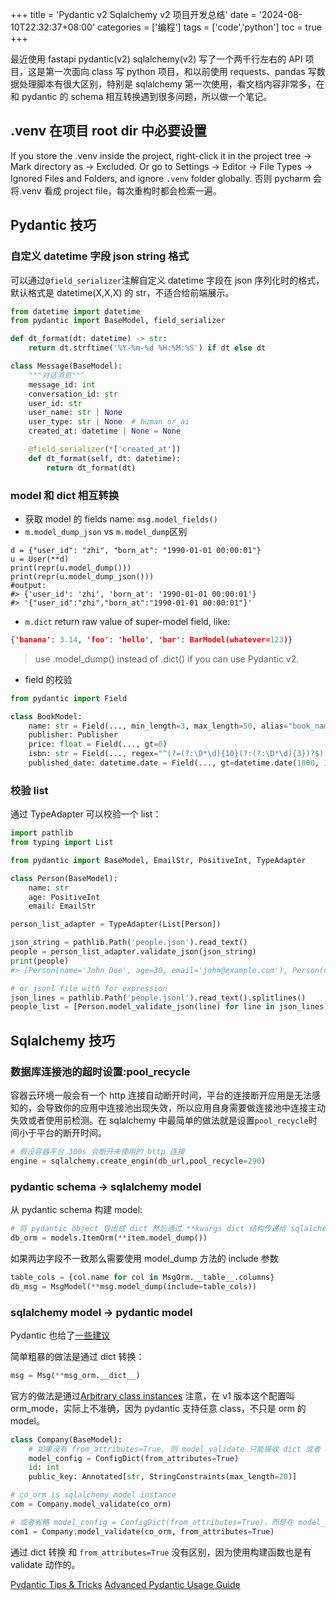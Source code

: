 +++
title = 'Pydantic v2 Sqlalchemy v2 项目开发总结'
date = '2024-08-10T22:32:37+08:00'
categories = ['编程']
tags = ['code','python']
toc = true
+++

最近使用 fastapi pydantic(v2) sqlalchemy(v2)  写了一个两千行左右的 API 项目，这是第一次面向 class 写 python 项目，和以前使用 requests、pandas 写数据处理脚本有很大区别，特别是 sqlalchemy 第一次使用，看文档内容非常多，在和 pydantic 的 schema 相互转换遇到很多问题，所以做一个笔记。

<!--more-->

## .venv 在项目 root dir 中必要设置
If you store the .venv inside the project, right-click it in the project tree -> Mark directory as -> Excluded.
Or go to Settings -> Editor -> File Types -> Ignored Files and Folders, and ignore `.venv` folder globally.
否则 pycharm 会将.venv 看成 project file，每次重构时都会检索一遍。

## Pydantic 技巧
### 自定义 datetime 字段 json string 格式

可以通过`@field_serializer`注解自定义 datetime 字段在 json 序列化时的格式，默认格式是 datetime(X,X,X) 的 str，不适合给前端展示。
```python
from datetime import datetime
from pydantic import BaseModel, field_serializer

def dt_format(dt: datetime) -> str:
    return dt.strftime('%Y-%m-%d %H:%M:%S') if dt else dt

class Message(BaseModel):
    """对话消息"""
    message_id: int
    conversation_id: str
    user_id: str
    user_name: str | None
    user_type: str | None  # human or ai
    created_at: datetime | None = None

    @field_serializer(*['created_at'])
    def dt_format(self, dt: datetime):
        return dt_format(dt)
```

### model 和 dict 相互转换
- 获取 model 的 fields name: `msg.model_fields()`
- `m.model_dump_json` vs `m.model_dump`区别
```
d = {"user_id": "zhi", "born_at": "1990-01-01 00:00:01"}
u = User(**d)
print(repr(u.model_dump()))
print(repr(u.model_dump_json()))
#output:
#> {'user_id': 'zhi', 'born_at': '1990-01-01 00:00:01'}
#> '{"user_id":"zhi","born_at":"1990-01-01 00:00:01"}'

```
- `m.dict` return raw value of super-model field, like:
```json
{'banana': 3.14, 'foo': 'hello', 'bar': BarModel(whatever=123)}
```
> use .model_dump() instead of .dict() if you can use Pydantic v2.

- field 的校验
```python
from pydantic import Field

class BookModel:
    name: str = Field(..., min_length=3, max_length=50, alias="book_name")
    publisher: Publisher
    price: float = Field(..., gt=0)
    isbn: str = Field(..., regex="^(?=(?:\D*\d){10}(?:(?:\D*\d){3})?$)[\d-]+$")
    published_date: datetime.date = Field(..., gt=datetime.date(1800, 1, 1))
```
### 校验 list
通过 TypeAdapter 可以校验一个 list：
```python
import pathlib
from typing import List

from pydantic import BaseModel, EmailStr, PositiveInt, TypeAdapter

class Person(BaseModel):
    name: str
    age: PositiveInt
    email: EmailStr

person_list_adapter = TypeAdapter(List[Person])  

json_string = pathlib.Path('people.json').read_text()
people = person_list_adapter.validate_json(json_string)
print(people)
#> [Person(name='John Doe', age=30, email='john@example.com'), Person(name='Jane Doe', age=25, email='jane@example.com')]

# or jsonl file with for expression
json_lines = pathlib.Path('people.jsonl').read_text().splitlines()
people_list = [Person.model_validate_json(line) for line in json_lines]
```

## Sqlalchemy 技巧
### 数据库连接池的超时设置:pool_recycle
容器云环境一般会有一个 http 连接自动断开时间，平台的连接断开应用是无法感知的，会导致你的应用中连接池出现失效，所以应用自身需要做连接池中连接主动失效或者使用前检测。在 sqlalchemy 中最简单的做法就是设置`pool_recycle`时间小于平台的断开时间。
```python
# 假设容器平台 300s 会断开未使用的 http 连接
engine = sqlalchemy.create_engin(db_url,pool_recycle=290)
```
### pydantic schema -> sqlalchemy model
从 pydantic schema 构建  model:

```python
# 将 pydantic object 导出成 dict 然后通过 **kwargs dict 结构传递给 sqlalchemy model 构建函数
db_orm = models.ItemOrm(**item.model_dump())
```
如果两边字段不一致那么需要使用 model_dump 方法的 include 参数
```python
table_cols = {col.name for col in MsgOrm.__table__.columns}
db_msg = MsgModel(**msg.model_dump(include=table_cols))
```

### sqlalchemy model -> pydantic model
Pydantic 也给了[一些建议](https://docs.pydantic.dev/latest/examples/orms/#sqlalchemy)

简单粗暴的做法是通过 dict 转换：
```python
msg = Msg(**msg_orm.__dict__)
```
官方的做法是通过[Arbitrary class instances](https://docs.pydantic.dev/2.8/concepts/models/#arbitrary-class-instances)
注意，在 v1 版本这个配置叫 orm_mode，实际上不准确，因为 pydantic 支持任意 class，不只是 orm 的 model。
```python
class Company(BaseModel):
    # 如果没有 from_attributes=True, 则 model_validate 只能接收 dict 或者 Company 实例，其他类型会报错
    model_config = ConfigDict(from_attributes=True)
    id: int
    public_key: Annotated[str, StringConstraints(max_length=20)]

# co_orm is sqlalchemy model instance
com = Company.model_validate(co_orm)

# 或者省略 model_config = ConfigDict(from_attributes=True)，而是在 model_validate 调用中设置
com1 = Company.model_validate(co_orm, from_attributes=True)
```
通过 dict 转换 和 `from_attributes=True` 没有区别，因为使用构建函数也是有 validate 动作的。 

[Pydantic Tips & Tricks](https://www.bhavaniravi.com/python/advanced-python/pydantic-tips-tricks)
[Advanced Pydantic Usage Guide](https://gist.github.com/shiningflash/f17eabef18b38a70a38fb510130be58b)